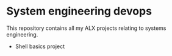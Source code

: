 # System engineering devops

This repository contains all my ALX projects relating to systems engineering.

- Shell basics project
